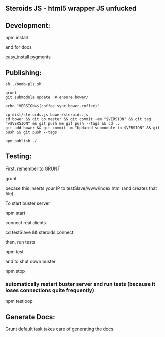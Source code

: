 Steroids JS - html5 wrapper JS unfucked
---------------------------------------


## Development:

  npm install

and for docs

  easy_install pygments


## Publishing:

    sh ./bumb-plz.sh

    grunt
    git submodule update  # ensure bower/

    echo "VERSION=$(coffee sync-bower.coffee)"

    cp dist/steroids.js bower/steroids.js
    cd bower && git co master && git commit -am "$VERSION" && git tag "v$VERSION" && git push && git push --tags && cd ..
    git add bower && git commit -m "Updated submodule to $VERSION" && git push && git push --tags

    npm publish ./


## Testing:

First, remember to GRUNT

  grunt

becase this inserts your IP to testSlave/www/index.html (and creates that file)

To start buster server

  npm start

connect real clients

  cd testSlave && steroids connect

then, run tests

  npm test

and to shut down buster

  npm stop


### automatically restart buster server and run tests (because it loses connections quite frequently)

  npm testloop

## Generate Docs:
  Grunt default task takes care of generating the docs.
